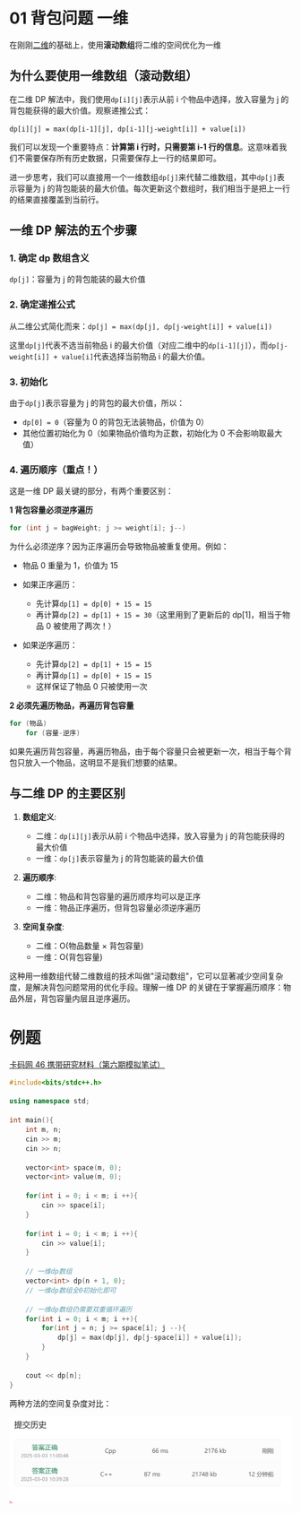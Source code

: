# 01 背包问题 一维

在刚刚[二维](../二维01背包/)的基础上，使用**滚动数组**将二维的空间优化为一维

## 为什么要使用一维数组（滚动数组）

在二维 DP 解法中，我们使用`dp[i][j]`表示从前 i 个物品中选择，放入容量为 j 的背包能获得的最大价值。观察递推公式：

`dp[i][j] = max(dp[i-1][j], dp[i-1][j-weight[i]] + value[i])`

我们可以发现一个重要特点：**计算第 i 行时，只需要第 i-1 行的信息**。这意味着我们不需要保存所有历史数据，只需要保存上一行的结果即可。

进一步思考，我们可以直接用一个一维数组`dp[j]`来代替二维数组，其中`dp[j]`表示容量为 j 的背包能装的最大价值。每次更新这个数组时，我们相当于是把上一行的结果直接覆盖到当前行。

## 一维 DP 解法的五个步骤

### 1. 确定 dp 数组含义

`dp[j]`：容量为 j 的背包能装的最大价值

### 2. 确定递推公式

从二维公式简化而来：`dp[j] = max(dp[j], dp[j-weight[i]] + value[i])`

这里`dp[j]`代表不选当前物品 i 的最大价值（对应二维中的`dp[i-1][j]`），而`dp[j-weight[i]] + value[i]`代表选择当前物品 i 的最大价值。

### 3. 初始化

由于`dp[j]`表示容量为 j 的背包的最大价值，所以：

- `dp[0] = 0`（容量为 0 的背包无法装物品，价值为 0）
- 其他位置初始化为 0（如果物品价值均为正数，初始化为 0 不会影响取最大值）

### 4. 遍历顺序（重点！）

这是一维 DP 最关键的部分，有两个重要区别：

**1 背包容量必须逆序遍历**

```cpp
for (int j = bagWeight; j >= weight[i]; j--)
```

为什么必须逆序？因为正序遍历会导致物品被重复使用。例如：

- 物品 0 重量为 1，价值为 15
- 如果正序遍历：

  - 先计算`dp[1] = dp[0] + 15 = 15`
  - 再计算`dp[2] = dp[1] + 15 = 30`（这里用到了更新后的 dp[1]，相当于物品 0 被使用了两次！）

- 如果逆序遍历：
  - 先计算`dp[2] = dp[1] + 15 = 15`
  - 再计算`dp[1] = dp[0] + 15 = 15`
  - 这样保证了物品 0 只被使用一次

**2 必须先遍历物品，再遍历背包容量**

```cpp
for (物品)
    for (容量-逆序)
```

如果先遍历背包容量，再遍历物品，由于每个容量只会被更新一次，相当于每个背包只放入一个物品，这明显不是我们想要的结果。

## 与二维 DP 的主要区别

1. **数组定义**:

   - 二维：`dp[i][j]`表示从前 i 个物品中选择，放入容量为 j 的背包能获得的最大价值
   - 一维：`dp[j]`表示容量为 j 的背包能装的最大价值

2. **遍历顺序**:

   - 二维：物品和背包容量的遍历顺序均可以是正序
   - 一维：物品正序遍历，但背包容量必须逆序遍历

3. **空间复杂度**:
   - 二维：O(物品数量 × 背包容量)
   - 一维：O(背包容量)

这种用一维数组代替二维数组的技术叫做"滚动数组"，它可以显著减少空间复杂度，是解决背包问题常用的优化手段。理解一维 DP 的关键在于掌握遍历顺序：物品外层，背包容量内层且逆序遍历。

# 例题

[卡码网 46 携带研究材料（第六期模拟笔试）](https://kamacoder.com/problempage.php?pid=1046)

```cpp
#include<bits/stdc++.h>

using namespace std;

int main(){
    int m, n;
    cin >> m;
    cin >> n;

    vector<int> space(m, 0);
    vector<int> value(m, 0);

    for(int i = 0; i < m; i ++){
        cin >> space[i];
    }

    for(int i = 0; i < m; i ++){
        cin >> value[i];
    }

    // 一维dp数组
    vector<int> dp(n + 1, 0);
    // 一维dp数组全0初始化即可

    // 一维dp数组仍需要双重循环遍历
    for(int i = 0; i < m; i ++){
        for(int j = n; j >= space[i]; j --){
            dp[j] = max(dp[j], dp[j-space[i]] + value[i]);
        }
    }

    cout << dp[n];
}
```

两种方法的空间复杂度对比：

![对比](./对比.png)
